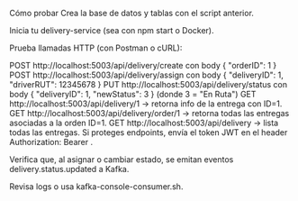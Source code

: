 Cómo probar
Crea la base de datos y tablas con el script anterior.

Inicia tu delivery-service (sea con npm start o Docker).

Prueba llamadas HTTP (con Postman o cURL):

POST http://localhost:5003/api/delivery/create con body { "orderID": 1 }
POST http://localhost:5003/api/delivery/assign con body { "deliveryID": 1, "driverRUT": 12345678 }
PUT http://localhost:5003/api/delivery/status con body { "deliveryID": 1, "newStatus": 3 }
(donde 3 = "En Ruta")
GET http://localhost:5003/api/delivery/1 → retorna info de la entrega con ID=1.
GET http://localhost:5003/api/delivery/order/1 → retorna todas las entregas asociadas a la orden ID=1.
GET http://localhost:5003/api/delivery → lista todas las entregas.
Si proteges endpoints, envía el token JWT en el header Authorization: Bearer <token>.

Verifica que, al asignar o cambiar estado, se emitan eventos delivery.status.updated a Kafka.

Revisa logs o usa kafka-console-consumer.sh.
